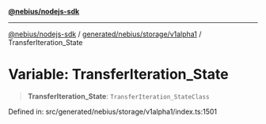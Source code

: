 [**@nebius/nodejs-sdk**](../../../../../README.md)

***

[@nebius/nodejs-sdk](../../../../../README.md) / [generated/nebius/storage/v1alpha1](../README.md) / TransferIteration\_State

# Variable: TransferIteration\_State

> **TransferIteration\_State**: `TransferIteration_StateClass`

Defined in: src/generated/nebius/storage/v1alpha1/index.ts:1501
